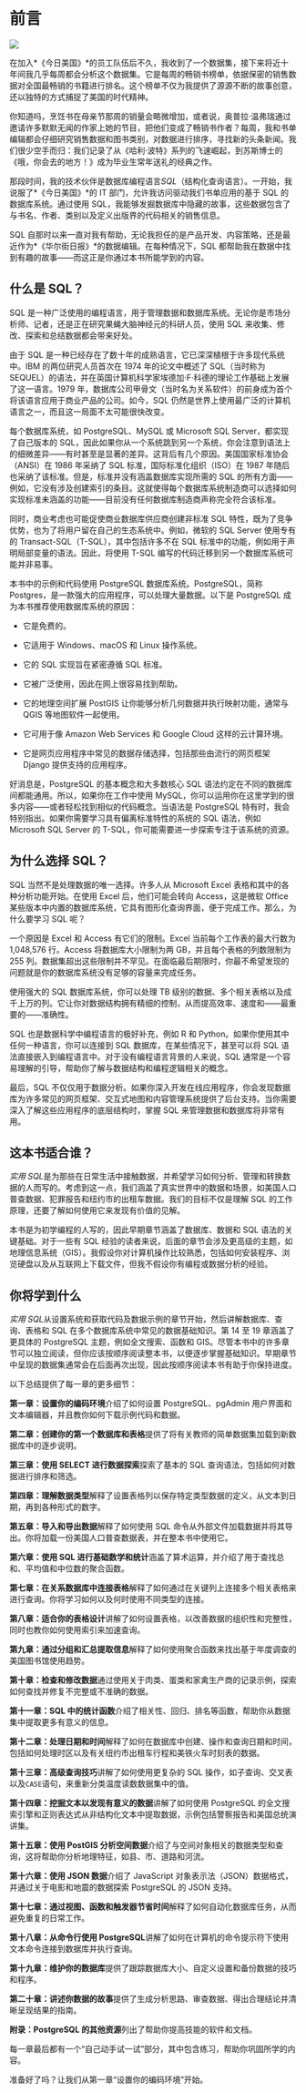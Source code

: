 # 前言

![](img/chapterart.png)

在加入*《今日美国》*的员工队伍后不久，我收到了一个数据集，接下来将近十年间我几乎每周都会分析这个数据集。它是每周的畅销书榜单，依据保密的销售数据对全国最畅销的书籍进行排名。这个榜单不仅为我提供了源源不断的故事创意，还以独特的方式捕捉了美国的时代精神。

你知道吗，烹饪书在母亲节那周的销量会略微增加，或者说，奥普拉·温弗瑞通过邀请许多默默无闻的作家上她的节目，把他们变成了畅销书作者？每周，我和书单编辑都会仔细研究销售数据和图书类别，对数据进行排序，寻找新的头条新闻。我们很少空手而归：我们记录了从《哈利·波特》系列的飞速崛起，到苏斯博士的《哦，你会去的地方！》成为毕业生常年送礼的经典之作。

那段时间，我的技术伙伴是数据库编程语言*SQL*（结构化查询语言）。一开始，我说服了*《今日美国》*的 IT 部门，允许我访问驱动我们书单应用的基于 SQL 的数据库系统。通过使用 SQL，我能够发掘数据库中隐藏的故事，这些数据包含了与书名、作者、类别以及定义出版界的代码相关的销售信息。

SQL 自那时以来一直对我有帮助，无论我担任的是产品开发、内容策略，还是最近作为*《华尔街日报》*的数据编辑。在每种情况下，SQL 都帮助我在数据中找到有趣的故事——而这正是你通过本书所能学到的内容。

## 什么是 SQL？

SQL 是一种广泛使用的编程语言，用于管理数据和数据库系统。无论你是市场分析师、记者，还是正在研究果蝇大脑神经元的科研人员，使用 SQL 来收集、修改、探索和总结数据都会带来好处。

由于 SQL 是一种已经存在了数十年的成熟语言，它已深深植根于许多现代系统中。IBM 的两位研究人员首次在 1974 年的论文中概述了 SQL（当时称为 SEQUEL）的语法，并在英国计算机科学家埃德加·F·科德的理论工作基础上发展了这一语言。1979 年，数据库公司甲骨文（当时名为关系软件）的前身成为首个将该语言应用于商业产品的公司。如今，SQL 仍然是世界上使用最广泛的计算机语言之一，而且这一局面不太可能很快改变。

每个数据库系统，如 PostgreSQL、MySQL 或 Microsoft SQL Server，都实现了自己版本的 SQL，因此如果你从一个系统跳到另一个系统，你会注意到语法上的细微差异——有时甚至是显著的差异。这背后有几个原因。美国国家标准协会（ANSI）在 1986 年采纳了 SQL 标准，国际标准化组织（ISO）在 1987 年随后也采纳了该标准。但是，标准并没有涵盖数据库实现所需的 SQL 的所有方面——例如，它没有涉及创建索引的条目。这就使得每个数据库系统制造商可以选择如何实现标准未涵盖的功能——目前没有任何数据库制造商声称完全符合该标准。

同时，商业考虑也可能促使商业数据库供应商创建非标准 SQL 特性，既为了竞争优势，也为了将用户留在自己的生态系统中。例如，微软的 SQL Server 使用专有的 Transact-SQL（T-SQL），其中包括许多不在 SQL 标准中的功能，例如用于声明局部变量的语法。因此，将使用 T-SQL 编写的代码迁移到另一个数据库系统可能并非易事。

本书中的示例和代码使用 PostgreSQL 数据库系统。PostgreSQL，简称 Postgres，是一款强大的应用程序，可以处理大量数据。以下是 PostgreSQL 成为本书推荐使用数据库系统的原因：

+   它是免费的。

+   它适用于 Windows、macOS 和 Linux 操作系统。

+   它的 SQL 实现旨在紧密遵循 SQL 标准。

+   它被广泛使用，因此在网上很容易找到帮助。

+   它的地理空间扩展 PostGIS 让你能够分析几何数据并执行映射功能，通常与 QGIS 等地图软件一起使用。

+   它可用于像 Amazon Web Services 和 Google Cloud 这样的云计算环境。

+   它是网页应用程序中常见的数据存储选择，包括那些由流行的网页框架 Django 提供支持的应用程序。

好消息是，PostgreSQL 的基本概念和大多数核心 SQL 语法约定在不同的数据库间都能通用。所以，如果你在工作中使用 MySQL，你可以运用你在这里学到的很多内容——或者轻松找到相似的代码概念。当语法是 PostgreSQL 特有时，我会特别指出。如果你需要学习具有偏离标准特性的系统的 SQL 语法，例如 Microsoft SQL Server 的 T-SQL，你可能需要进一步探索专注于该系统的资源。

## 为什么选择 SQL？

SQL 当然不是处理数据的唯一选择。许多人从 Microsoft Excel 表格和其中的各种分析功能开始。在使用 Excel 后，他们可能会转向 Access，这是微软 Office 某些版本中内置的数据库系统，它具有图形化查询界面，便于完成工作。那么，为什么要学习 SQL 呢？

一个原因是 Excel 和 Access 有它们的限制。Excel 当前每个工作表的最大行数为 1,048,576 行。Access 将数据库大小限制为两 GB，并且每个表格的列数限制为 255 列。数据集超出这些限制并不罕见。在面临最后期限时，你最不希望发现的问题就是你的数据库系统没有足够的容量来完成任务。

使用强大的 SQL 数据库系统，你可以处理 TB 级别的数据、多个相关表格以及成千上万的列。它让你对数据结构拥有精细的控制，从而提高效率、速度和——最重要的——准确性。

SQL 也是数据科学中编程语言的极好补充，例如 R 和 Python。如果你使用其中任何一种语言，你可以连接到 SQL 数据库，在某些情况下，甚至可以将 SQL 语法直接嵌入到编程语言中。对于没有编程语言背景的人来说，SQL 通常是一个容易理解的引导，帮助你了解与数据结构和编程逻辑相关的概念。

最后，SQL 不仅仅用于数据分析。如果你深入开发在线应用程序，你会发现数据库为许多常见的网页框架、交互式地图和内容管理系统提供了后台支持。当你需要深入了解这些应用程序的底层结构时，掌握 SQL 来管理数据和数据库将非常有用。

## 这本书适合谁？

*实用 SQL*是为那些在日常生活中接触数据，并希望学习如何分析、管理和转换数据的人而写的。考虑到这一点，我们涵盖了真实世界中的数据和场景，如美国人口普查数据、犯罪报告和纽约市的出租车数据。我们的目标不仅是理解 SQL 的工作原理，还要了解如何使用它来发现有价值的见解。

本书是为初学编程的人写的，因此早期章节涵盖了数据库、数据和 SQL 语法的关键基础。对于一些有 SQL 经验的读者来说，后面的章节会涉及更高级的主题，如地理信息系统（GIS）。我假设你对计算机操作比较熟悉，包括如何安装程序、浏览硬盘以及从互联网上下载文件，但我不假设你有编程或数据分析的经验。

## 你将学到什么

*实用 SQL*从设置系统和获取代码及数据示例的章节开始，然后讲解数据库、查询、表格和 SQL 在多个数据库系统中常见的数据基础知识。第 14 至 19 章涵盖了更具体的 PostgreSQL 主题，例如全文搜索、函数和 GIS。尽管本书中的许多章节可以独立阅读，但你应该按顺序阅读整本书，以便逐步掌握基础知识。早期章节中呈现的数据集通常会在后面再次出现，因此按顺序阅读本书有助于你保持进度。

以下总结提供了每一章的更多细节：

**第一章：设置你的编码环境**介绍了如何设置 PostgreSQL、pgAdmin 用户界面和文本编辑器，并且教你如何下载示例代码和数据。

**第二章：创建你的第一个数据库和表格**提供了将有关教师的简单数据集加载到新数据库中的逐步说明。

**第三章：使用 SELECT 进行数据探索**探索了基本的 SQL 查询语法，包括如何对数据进行排序和筛选。

**第四章：理解数据类型**解释了设置表格列以保存特定类型数据的定义，从文本到日期，再到各种形式的数字。

**第五章：导入和导出数据**解释了如何使用 SQL 命令从外部文件加载数据并将其导出。你将加载一份美国人口普查数据表，并在整本书中使用它。

**第六章：使用 SQL 进行基础数学和统计**涵盖了算术运算，并介绍了用于查找总和、平均值和中位数的聚合函数。

**第七章：在关系数据库中连接表格**解释了如何通过在关键列上连接多个相关表格来进行查询。你将学习如何以及何时使用不同类型的连接。

**第八章：适合你的表格设计**讲解了如何设置表格，以改善数据的组织性和完整性，同时也教你如何使用索引来加速查询。

**第九章：通过分组和汇总提取信息**解释了如何使用聚合函数来找出基于年度调查的美国图书馆使用趋势。

**第十章：检查和修改数据**通过使用关于肉类、蛋类和家禽生产商的记录示例，探索如何查找并修复不完整或不准确的数据。

**第十一章：SQL 中的统计函数**介绍了相关性、回归、排名等函数，帮助你从数据集中提取更多有意义的信息。

**第十二章：处理日期和时间**解释了如何在数据库中创建、操作和查询日期和时间，包括如何处理时区以及有关纽约市出租车行程和美铁火车时刻表的数据。

**第十三章：高级查询技巧**讲解了如何使用更复杂的 SQL 操作，如子查询、交叉表以及`CASE`语句，来重新分类温度读数数据集中的值。

**第十四章：挖掘文本以发现有意义的数据**讲解了如何使用 PostgreSQL 的全文搜索引擎和正则表达式从非结构化文本中提取数据，示例包括警察报告和美国总统演讲集。

**第十五章：使用 PostGIS 分析空间数据**介绍了与空间对象相关的数据类型和查询，这将帮助你分析地理特征，如县、市、道路和河流。

**第十六章：使用 JSON 数据**介绍了 JavaScript 对象表示法（JSON）数据格式，并通过关于电影和地震的数据探索 PostgreSQL 的 JSON 支持。

**第十七章：通过视图、函数和触发器节省时间**解释了如何自动化数据库任务，从而避免重复的日常工作。

**第十八章：从命令行使用 PostgreSQL**讲解了如何在计算机的命令提示符下使用文本命令连接到数据库并执行查询。

**第十九章：维护你的数据库**提供了跟踪数据库大小、自定义设置和备份数据的技巧和程序。

**第二十章：讲述你数据的故事**提供了生成分析思路、审查数据、得出合理结论并清晰呈现结果的指南。

**附录：PostgreSQL 的其他资源**列出了帮助你提高技能的软件和文档。

每一章最后都有一个“自己动手试一试”部分，其中包含练习，帮助你巩固所学的内容。

准备好了吗？让我们从第一章“设置你的编码环境”开始。
